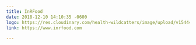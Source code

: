 ```yaml
---
title: InRFood
date: 2018-12-10 14:10:35 -0600
logo: https://res.cloudinary.com/health-wildcatters/image/upload/v1544472646/InRFood.jpg
link: https://www.inrfood.com

---
```


